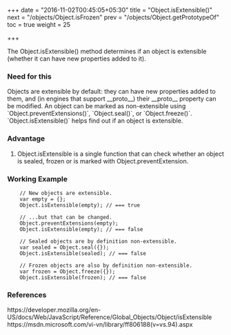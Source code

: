 +++
date = "2016-11-02T00:45:05+05:30"
title = "Object.isExtensible()"
next = "/objects/Object.isFrozen"
prev = "/objects/Object.getPrototypeOf"
toc = true
weight = 25

+++

The Object.isExtensible() method determines if an object is extensible (whether it can have new properties added to it).

<h3>Need for this</h3>
Objects are extensible by default: they can have new properties added to them, and (in engines that support __proto__) their __proto__ property can be modified. An object can be marked as non-extensible using `Object.preventExtensions()`, `Object.seal()`, or `Object.freeze()`. `Object.isExtensible()` helps find out if an object is extensible.

<h3>Advantage</h3>
<ol>
  <li>Object.isExtensible is a single function that can check whether an object is sealed, frozen or is marked with Object.preventExtension.</li>
</ol>

<h3>Working Example</h3>

		// New objects are extensible.
		var empty = {};
		Object.isExtensible(empty); // === true

		// ...but that can be changed.
		Object.preventExtensions(empty);
		Object.isExtensible(empty); // === false

		// Sealed objects are by definition non-extensible.
		var sealed = Object.seal({});
		Object.isExtensible(sealed); // === false

		// Frozen objects are also by definition non-extensible.
		var frozen = Object.freeze({});
		Object.isExtensible(frozen); // === false

<h3>References</h3>
https://developer.mozilla.org/en-US/docs/Web/JavaScript/Reference/Global_Objects/Object/isExtensible
<br>
https://msdn.microsoft.com/vi-vn/library/ff806188(v=vs.94).aspx
